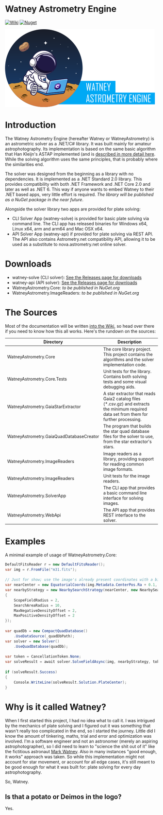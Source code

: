 # Watney Astrometry Engine

[![Wiki](https://img.shields.io/badge/docs-in%20wiki-green.svg?style=flat)](https://github.com/Jusas/WatneyAstrometry/wiki) 
[![Nuget](https://img.shields.io/nuget/v/WatneyAstrometry.Core.svg)](https://www.nuget.org/packages/WatneyAstrometry.Core/) 

![Logo](docs/images/logo-front.png)

# Introduction

The Watney Astrometry Engine (hereafter Watney or WatneyAstrometry) is an astrometric solver as a .NET/C# library. It was built mainly for amateur astrophotography. Its implementation is based on the same basic algorithm that Han Kleijn's ASTAP implemented (and is [described in more detail here](http://www.hnsky.org/astap_astrometric_solving.htm). While the solving algorithm uses the same principles, that is probably where the similarities end. 

The solver was designed from the beginning as a library with no dependencies. It is implemented as a .NET Standard 2.0 library. This provides compatibility with both .NET Framework and .NET Core 2.0 and later as well as .NET 6. This way if anyone wants to embed Watney to their .NET based apps, very little effort is required. _The library will be published as a NuGet package in the near future_.

Alongside the solver library two apps are provided for plate solving:
- CLI Solver App (watney-solve) is provided for basic plate solving via command line. The CLI app has released binaries for Windows x64, Linux x64, arm and arm64 and Mac OSX x64.
- API Solver App (watney-api) if provided for plate solving via REST API. The API also contains Astrometry.net compatibility API, allowing it to be used as a substitute to nova.astrometry.net online solver.

# Downloads

- watney-solve (CLI solver): [See the Releases page for downloads](https://github.com/Jusas/WatneyAstrometry/releases)
- watney-api (API solver): [See the Releases page for downloads](https://github.com/Jusas/WatneyAstrometry/releases)
- WatneyAstrometry.Core: _to be published in NuGet.org_
- WatneyAstrometry.ImageReaders: _to be published in NuGet.org_

# The Sources

Most of the documentation will be written [into the Wiki](https://github.com/Jusas/WatneyAstrometry/wiki), so head over there if you need to know how this all works. Here's the rundown on the sources:

| Directory | Description |
|-----------|-------------|
| WatneyAstrometry.Core | The core library project. This project contains the algorithms and the solver implementation code. |
| WatneyAstrometry.Core.Tests | Unit tests for the library. Contains both solving tests and some visual debugging aids. |
| WatneyAstrometry.GaiaStarExtractor | A star extractor that reads Gaia2 catalog files (*.csv.gz) and extracts the minimum required data set from them for further processing. |
| WatneyAstrometry.GaiaQuadDatabaseCreator | The program that builds the star quad database files for the solver to use, from the star extractor's stars. |
| WatneyAstrometry.ImageReaders | Image readers as a library, providing support for reading common image formats. |
| WatneyAstrometry.ImageReaders | Unit tests for the image readers. |
| WatneyAstrometry.SolverApp | The CLI app that provides a basic command line interface for solving images. |
| WatneyAstrometry.WebApi | The API app that provides REST interface to the solver. |

# Examples

A minimal example of usage of WatneyAstrometry.Core:

```CS
DefaultFitsReader r = new DefaultFitsReader();
var img = r.FromFile("m31.fits");

// Just for show; use the image's already present coordinates with a bit of an offset.
var nearCenter = new EquatorialCoords(img.Metadata.CenterPos.Ra + 0.1, img.Metadata.CenterPos.Dec + 5);
var nearbyStrategy = new NearbySearchStrategy(nearCenter, new NearbySearchStrategy.Options()
{
    ScopeFieldRadius = 2,
    SearchAreaRadius = 10,
    MaxNegativeDensityOffset = 2,
    MaxPositiveDensityOffset = 2
});

var quadDb = new CompactQuadDatabase()
    .UseDataSource(_quadDbPath);
var solver = new Solver()
    .UseQuadDatabase(quadDb);

var token = CancellationToken.None;
var solveResult = await solver.SolveFieldAsync(img, nearbyStrategy, token);

if (solveResult.Success)
{
    Console.WriteLine(solveResult.Solution.PlateCenter);
}
```


# Why is it called Watney?

When I first started this project, I had no idea what to call it. I was intrigued by the mechanics of plate solving and I figured out it was something that wasn't really too complicated in the end, so I started the journey. Little did I know the amount of tinkering, maths, trial and error and optimization was involved. I'm a software engineer and not an astronomer (merely an aspiring astrophotographer), so I did need to learn to "science the shit out of it" like the fictitious astronaut [Mark Watney](https://the-martian.fandom.com/wiki/Mark_Watney/Film). Also in many instances "good enough, it works" approach was taken. So while this implementation might not account for star movement, or account for all edge cases, it's still meant to be good enough for what it was built for: plate solving for every day astrophotography.

So, Watney. 

## Is that a potato or Deimos in the logo?

Yes.
